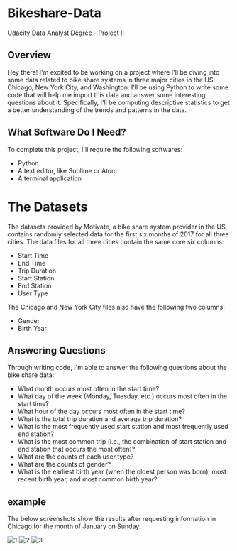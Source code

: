 # Bikeshare-Data
Udacity Data Analyst Degree - Project II

## Overview
Hey there! I'm excited to be working on a project where I'll be diving into some data related to bike share systems in three major cities in the US: Chicago, New York City, and Washington. I'll be using Python to write some code that will help me import this data and answer some interesting questions about it. Specifically, I'll be computing descriptive statistics to get a better understanding of the trends and patterns in the data.

## What Software Do I Need?
To complete this project, I'll require the following softwares:

- Python 
- A text editor, like Sublime or Atom
- A terminal application

# The Datasets
The datasets provided by Motivate, a bike share system provider in the US, contains randomly selected data for the first six months of 2017 for all three cities. The data files for all three cities contain the same core six columns:

- Start Time 
- End Time 
- Trip Duration 
- Start Station 
- End Station 
- User Type 

The Chicago and New York City files also have the following two columns:

- Gender
- Birth Year

## Answering Questions
Through writing code, I'm able to answer the following questions about the bike share data:

- What month occurs most often in the start time?
- What day of the week (Monday, Tuesday, etc.) occurs most often in the start time? 
- What hour of the day occurs most often in the start time?
- What is the total trip duration and average trip duration?
- What is the most frequently used start station and most frequently used end station?
- What is the most common trip (i.e., the combination of start station and end station that occurs the most often)?
- What are the counts of each user type?
- What are the counts of gender?
- What is the earliest birth year (when the oldest person was born), most recent birth year, and most common birth year?

## example

The below screenshots show the results after requesting information in Chicago for the month of January on Sunday:

![1](https://user-images.githubusercontent.com/120107305/232156539-9cebc552-b0fc-4455-a80d-2408fb789344.png)
![2](https://user-images.githubusercontent.com/120107305/232156542-509bac15-9bfd-415b-9c47-d2a9f7204435.png)
![3](https://user-images.githubusercontent.com/120107305/232156544-c64d779a-feea-4d13-bf69-83af61860d89.png)



